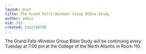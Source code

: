 ```yaml
---
layout: post
title: The Grand Falls-Windsor Group Bible Study
author: admin
nid: 335
created: 1362788700
---
```

The Grand Falls-Windsor Group Bible Study will be continuing every Tuesday at 7:00 pm at the College of the North Atlantic in Room 110.
